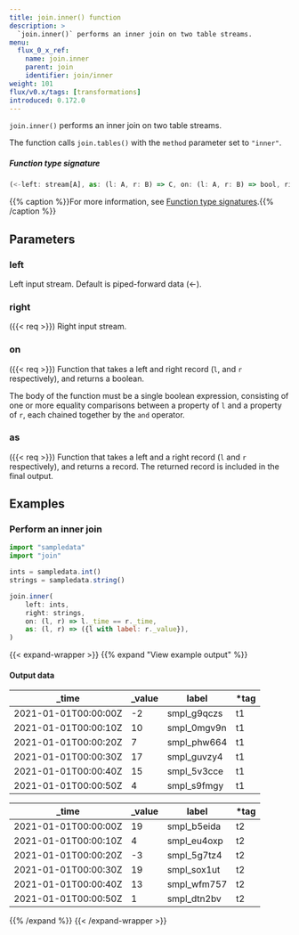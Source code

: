 ```yaml
---
title: join.inner() function
description: >
  `join.inner()` performs an inner join on two table streams.
menu:
  flux_0_x_ref:
    name: join.inner
    parent: join
    identifier: join/inner
weight: 101
flux/v0.x/tags: [transformations]
introduced: 0.172.0
---
```


<!------------------------------------------------------------------------------

IMPORTANT: This page was generated from comments in the Flux source code. Any
edits made directly to this page will be overwritten the next time the
documentation is generated. 

To make updates to this documentation, update the function comments above the
function definition in the Flux source code:

https://github.com/influxdata/flux/blob/master/stdlib/join/join.flux#L311-L318

Contributing to Flux: https://github.com/influxdata/flux#contributing
Fluxdoc syntax: https://github.com/influxdata/flux/blob/master/docs/fluxdoc.md

------------------------------------------------------------------------------->

`join.inner()` performs an inner join on two table streams.

The function calls `join.tables()` with the `method` parameter set to `"inner"`.

##### Function type signature

```js
(<-left: stream[A], as: (l: A, r: B) => C, on: (l: A, r: B) => bool, right: stream[B]) => stream[C] where A: Record, B: Record, C: Record
```

{{% caption %}}For more information, see [Function type signatures](/flux/v0.x/function-type-signatures/).{{% /caption %}}

## Parameters

### left

Left input stream. Default is piped-forward data (<-).



### right
({{< req >}})
Right input stream.



### on
({{< req >}})
Function that takes a left and right record (`l`, and `r` respectively), and returns a boolean.

The body of the function must be a single boolean expression, consisting of one
or more equality comparisons between a property of `l` and a property of `r`,
each chained together by the `and` operator.

### as
({{< req >}})
Function that takes a left and a right record (`l` and `r` respectively), and returns a record.
The returned record is included in the final output.




## Examples

### Perform an inner join

```js
import "sampledata"
import "join"

ints = sampledata.int()
strings = sampledata.string()

join.inner(
    left: ints,
    right: strings,
    on: (l, r) => l._time == r._time,
    as: (l, r) => ({l with label: r._value}),
)

```

{{< expand-wrapper >}}
{{% expand "View example output" %}}

#### Output data

| _time                | _value  | label       | *tag |
| -------------------- | ------- | ----------- | ---- |
| 2021-01-01T00:00:00Z | -2      | smpl_g9qczs | t1   |
| 2021-01-01T00:00:10Z | 10      | smpl_0mgv9n | t1   |
| 2021-01-01T00:00:20Z | 7       | smpl_phw664 | t1   |
| 2021-01-01T00:00:30Z | 17      | smpl_guvzy4 | t1   |
| 2021-01-01T00:00:40Z | 15      | smpl_5v3cce | t1   |
| 2021-01-01T00:00:50Z | 4       | smpl_s9fmgy | t1   |

| _time                | _value  | label       | *tag |
| -------------------- | ------- | ----------- | ---- |
| 2021-01-01T00:00:00Z | 19      | smpl_b5eida | t2   |
| 2021-01-01T00:00:10Z | 4       | smpl_eu4oxp | t2   |
| 2021-01-01T00:00:20Z | -3      | smpl_5g7tz4 | t2   |
| 2021-01-01T00:00:30Z | 19      | smpl_sox1ut | t2   |
| 2021-01-01T00:00:40Z | 13      | smpl_wfm757 | t2   |
| 2021-01-01T00:00:50Z | 1       | smpl_dtn2bv | t2   |

{{% /expand %}}
{{< /expand-wrapper >}}
